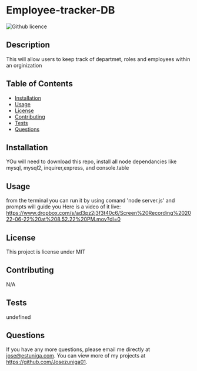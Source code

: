 # Employee-tracker-DB
  ![Github licence](http://img.shields.io/badge/license-MIT-blue.svg)

  
  ## Description 
  This will allow users to keep track of departmet, roles and employees within an orginization 

  ## Table of Contents
  * [Installation](#installation)
  * [Usage](#usage)
  * [License](#license)
  * [Contributing](#contributing)
  * [Tests](#tests)
  * [Questions](#questions)
  
  ## Installation 
  YOu will need to download this repo, install all node dependancies like mysql, mysql2, inquirer,express, and console.table

  ## Usage 
  from the terminal you can run it by using comand 'node server.js' and prompts will guide you
  Here is a video of it live: https://www.dropbox.com/s/ad3pz2j3f3t40c6/Screen%20Recording%202022-06-22%20at%208.52.22%20PM.mov?dl=0
  

  ## License 
  This project is license under MIT

  ## Contributing 
  N/A

  ## Tests
  undefined

  ## Questions
  If you have any more questions, please email me directly at jose@estuniga.com. You can view more of my projects at https://github.com/Josezuniga01.
